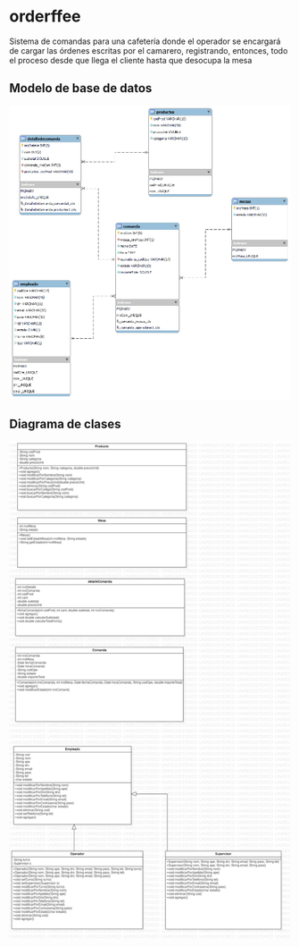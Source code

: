 # orderffee
Sistema de comandas para una cafetería donde el operador se encargará de cargar las órdenes escritas por el camarero, registrando, entonces, todo el proceso desde que llega el cliente hasta que desocupa la mesa

## Modelo de base de datos
![modeloBdd](https://github.com/ezvel/orderffee/blob/main/src/Imagenes/ModeloBdd.png)

## Diagrama de clases
![digramaDeClases](https://github.com/ezvel/orderffee/blob/main/src/Imagenes/diagramaDeClases.jpg)
